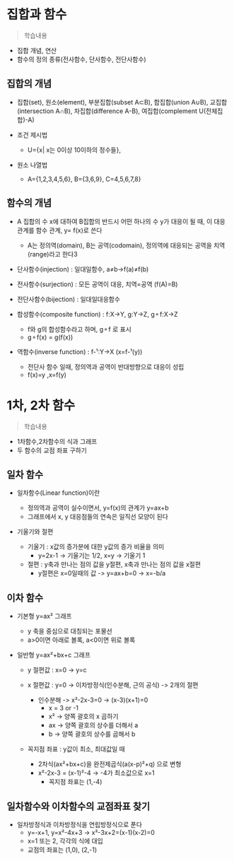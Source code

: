 # 집합과 함수
> 학습내용
- 집합 개념, 연산
- 함수의 정의 종류(전사함수, 단사함수, 전단사함수)

## 집합의 개념
- 집합(set), 원소(element), 부분집합(subset A⊂B), 합집합(union A∪B), 교집합(intersection A∩B), 차집합(difference A-B), 여집합(complement U(전체집합)-A)

- 조건 제시법
    - U={x| x는 0이상 10이하의 정수들},
- 원소 나열법
    - A={1,2,3,4,5,6}, B={3,6,9}, C=4,5,6,7,8}

## 함수의 개념
- A 집합의 수 x에 대하여 B집합의 반드시 어떤 하나의 수 y가 대응이 될 때, 이 대응 관계를 함수 관계, y= f(x)로 쓴다
    - A는 정의역(domain), B는 공역(codomain), 정의역에 대응되는 공역을 치역(range)라고 한다3

- 단사함수(injection) : 일대일함수, a≠b→f(a)≠f(b)
- 전사함수(surjection) : 모든 공역이 대응, 치역=공역 (f(A)=B)
- 전단사함수(bijection) : 일대일대응함수
- 합성함수(composite function) : f:X→Y, g:Y→Z, g⚬f:X→Z
    - f와 g의 합성함수라고 하며, g⚬f 로 표시
    - g⚬f(x) = g(f(x))
- 역함수(inverse function) : f-¹:Y→X (x=f-¹(y))
    - 전단사 함수 일때, 정의역과 공역이 반대방향으로 대응이 성립
    - f(x)=y ,x=f(y)

# 1차, 2차 함수
> 학습내용
- 1차함수,2차함수의 식과 그래프
- 두 함수의 교점 좌표 구하기

## 일차 함수
- 일차함수(Linear function)이란
    - 정의역과 공역이 실수이면서, y=f(x)의 관계가 y=ax+b
    - 그래프에서 x, y 대응점들의 연속은 일직선 모양이 된다

- 기울기와 절편
    - 기울기 : x값의 증가분에 대한 y값의 증가 비율을 의미
        - y=2x-1 -> 기울기는 1/2, x=y -> 기울기 1
    - 절편 : y축과 만나는 점의 값을 y절편, x축과 만나는 점의 값을 x절편
        - y절편은 x=0일때의 값 -> y=ax+b=0 -> x=-b/a

## 이차 함수
- 기본형 y=ax² 그래프
    - y 축을 중심으로 대칭되는 포물선
    - a>0이면 아래로 볼록, a<0이면 위로 볼록

- 일반형 y=ax²+bx+c 그래프
    - y 절편값 : x=0 -> y=c
    - x 절편값 : y=0 -> 이차방정식(인수분해, 근의 공식) -> 2개의 절편
        - 인수분해 -> x²-2x-3=0 -> (x-3)(x+1)=0
            - x = 3 or -1
            - x² -> 양쪽 괄호의 x 곱하기
            - ax -> 양쪽 괄호의 상수를 더해서 a
            - b -> 양쪽 괄호의 상수를 곱해서 b
        
    - 꼭지점 좌표 : y값이 최소, 최대값일 때
        -  2차식(ax²+bx+c)을 완전제곱식(a(x-p)²+q) 으로 변형
        - x²-2x-3 = (x-1)²-4 -> -4가 최소값으로 x=1
            - 꼭지점 좌표는 (1,-4)
        
## 일차함수와 이차함수의 교점좌표 찾기
- 일차방정식과 이차방정식을 연립방정식으로 푼다
    - y=-x+1, y=x²-4x+3 -> x²-3x+2=(x-1)(x-2)=0
    - x=1 또는 2, 각각의 식에 대입
    - 교점의 좌표는 (1,0), (2,-1)
    

